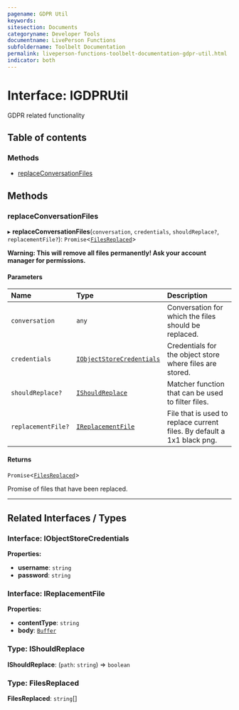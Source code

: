 ```yaml
---
pagename: GDPR Util
keywords:
sitesection: Documents
categoryname: Developer Tools
documentname: LivePerson Functions
subfoldername: Toolbelt Documentation
permalink: liveperson-functions-toolbelt-documentation-gdpr-util.html
indicator: both
---
```


# Interface: IGDPRUtil

GDPR related functionality

## Table of contents

### Methods

- [replaceConversationFiles](#replaceconversationfiles)

## Methods

### replaceConversationFiles

▸ **replaceConversationFiles**(`conversation`, `credentials`, `shouldReplace?`, `replacementFile?`): `Promise`<[`FilesReplaced`](#type-filesreplaced)\>

**Warning: This will remove all files permanently! Ask your account manager for permissions.**

#### Parameters

| Name | Type | Description |
| :------ | :------ | :------ |
| `conversation` | `any` | Conversation for which the files should be replaced. |
| `credentials` | [`IObjectStoreCredentials`](#interface-iobjectstorecredentials) | Credentials for the object store where files are stored. |
| `shouldReplace?` | [`IShouldReplace`](#type-ishouldreplace) | Matcher function that can be used to filter files. |
| `replacementFile?` | [`IReplacementFile`](#interface-ireplacementfile) | File that is used to replace current files. By default a 1x1 black png. |

#### Returns

`Promise`<[`FilesReplaced`](#type-filesreplaced)\>

Promise of files that have been replaced.

___

## Related Interfaces / Types

### Interface: IObjectStoreCredentials

**Properties:**

- **username**: `string`
- **password**: `string`

### Interface: IReplacementFile

**Properties:**

- **contentType**: `string`
- **body**: [`Buffer`](https://nodejs.org/api/buffer.html)

### Type: IShouldReplace

**IShouldReplace**: (`path`: `string`) => `boolean`

### Type: FilesReplaced

**FilesReplaced**: `string`[]